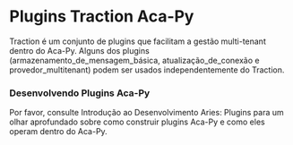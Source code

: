 # Plugins Traction Aca-Py

Traction é um conjunto de plugins que facilitam a gestão multi-tenant dentro do Aca-Py. Alguns dos plugins (armazenamento_de_mensagem_básica, atualização_de_conexão e provedor_multitenant) podem ser usados independentemente do Traction.

### Desenvolvendo Plugins Aca-Py

Por favor, consulte Introdução ao Desenvolvimento Aries: Plugins para um olhar aprofundado sobre como construir plugins Aca-Py e como eles operam dentro do Aca-Py.
